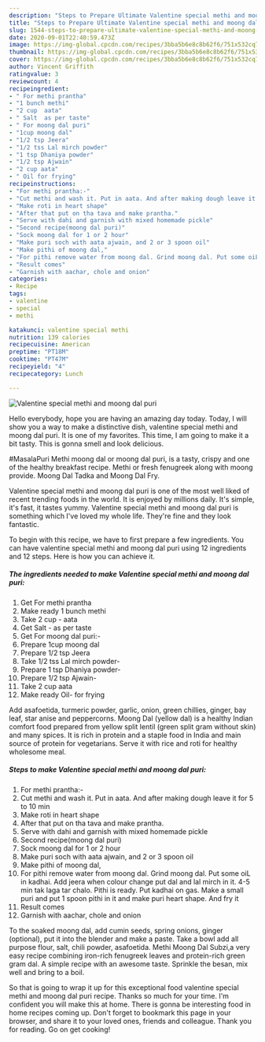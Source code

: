 ```yaml
---
description: "Steps to Prepare Ultimate Valentine special methi and moong dal puri"
title: "Steps to Prepare Ultimate Valentine special methi and moong dal puri"
slug: 1544-steps-to-prepare-ultimate-valentine-special-methi-and-moong-dal-puri
date: 2020-09-01T22:40:59.473Z
image: https://img-global.cpcdn.com/recipes/3bba5b6e8c8b62f6/751x532cq70/valentine-special-methi-and-moong-dal-puri-recipe-main-photo.jpg
thumbnail: https://img-global.cpcdn.com/recipes/3bba5b6e8c8b62f6/751x532cq70/valentine-special-methi-and-moong-dal-puri-recipe-main-photo.jpg
cover: https://img-global.cpcdn.com/recipes/3bba5b6e8c8b62f6/751x532cq70/valentine-special-methi-and-moong-dal-puri-recipe-main-photo.jpg
author: Vincent Griffith
ratingvalue: 3
reviewcount: 4
recipeingredient:
- " For methi prantha"
- "1 bunch methi"
- "2 cup  aata"
- " Salt  as per taste"
- " For moong dal puri"
- "1cup moong dal"
- "1/2 tsp Jeera"
- "1/2 tss Lal mirch powder"
- "1 tsp Dhaniya powder"
- "1/2 tsp Ajwain"
- "2 cup aata"
- " Oil for frying"
recipeinstructions:
- "For methi prantha:-"
- "Cut methi and wash it. Put in aata. And after making dough leave it for 5 to 10 min"
- "Make roti in heart shape"
- "After that put on tha tava and make prantha."
- "Serve with dahi and garnish with mixed homemade pickle"
- "Second recipe(moong dal puri)"
- "Sock moong dal for 1 or 2 hour"
- "Make puri soch with aata ajwain, and 2 or 3 spoon oil"
- "Make pithi of moong dal,"
- "For pithi remove water from moong dal. Grind moong dal. Put some oiL in kadhai. Add jeera when colour change put dal and lal mirch in it. 4-5 min tak laga tar chalo. Pithi is ready. Put kadhai on gas. Make a small puri and put 1 spoon pithi in it and make puri heart shape. And fry it"
- "Result comes"
- "Garnish with aachar, chole and onion"
categories:
- Recipe
tags:
- valentine
- special
- methi

katakunci: valentine special methi 
nutrition: 139 calories
recipecuisine: American
preptime: "PT18M"
cooktime: "PT47M"
recipeyield: "4"
recipecategory: Lunch

---
```



![Valentine special methi and moong dal puri](https://img-global.cpcdn.com/recipes/3bba5b6e8c8b62f6/751x532cq70/valentine-special-methi-and-moong-dal-puri-recipe-main-photo.jpg)

Hello everybody, hope you are having an amazing day today. Today, I will show you a way to make a distinctive dish, valentine special methi and moong dal puri. It is one of my favorites. This time, I am going to make it a bit tasty. This is gonna smell and look delicious.

#MasalaPuri Methi moong dal or moong dal puri, is a tasty, crispy and one of the healthy breakfast recipe. Methi or fresh fenugreek along with moong provide. Moong Dal Tadka and Moong Dal Fry.

Valentine special methi and moong dal puri is one of the most well liked of recent trending foods in the world. It is enjoyed by millions daily. It's simple, it's fast, it tastes yummy. Valentine special methi and moong dal puri is something which I've loved my whole life. They're fine and they look fantastic.


To begin with this recipe, we have to first prepare a few ingredients. You can have valentine special methi and moong dal puri using 12 ingredients and 12 steps. Here is how you can achieve it.

<!--inarticleads1-->

##### The ingredients needed to make Valentine special methi and moong dal puri:

1. Get  For methi prantha
1. Make ready 1 bunch methi
1. Take 2 cup - aata
1. Get  Salt - as per taste
1. Get  For moong dal puri:-
1. Prepare 1cup moong dal
1. Prepare 1/2 tsp Jeera
1. Take 1/2 tss Lal mirch powder-
1. Prepare 1 tsp Dhaniya powder-
1. Prepare 1/2 tsp Ajwain-
1. Take 2 cup aata
1. Make ready  Oil- for frying


Add asafoetida, turmeric powder, garlic, onion, green chillies, ginger, bay leaf, star anise and peppercorns. Moong Dal (yellow dal) is a healthy Indian comfort food prepared from yellow split lentil (green split gram without skin) and many spices. It is rich in protein and a staple food in India and main source of protein for vegetarians. Serve it with rice and roti for healthy wholesome meal. 

<!--inarticleads2-->

##### Steps to make Valentine special methi and moong dal puri:

1. For methi prantha:-
1. Cut methi and wash it. Put in aata. And after making dough leave it for 5 to 10 min
1. Make roti in heart shape
1. After that put on tha tava and make prantha.
1. Serve with dahi and garnish with mixed homemade pickle
1. Second recipe(moong dal puri)
1. Sock moong dal for 1 or 2 hour
1. Make puri soch with aata ajwain, and 2 or 3 spoon oil
1. Make pithi of moong dal,
1. For pithi remove water from moong dal. Grind moong dal. Put some oiL in kadhai. Add jeera when colour change put dal and lal mirch in it. 4-5 min tak laga tar chalo. Pithi is ready. Put kadhai on gas. Make a small puri and put 1 spoon pithi in it and make puri heart shape. And fry it
1. Result comes
1. Garnish with aachar, chole and onion


To the soaked moong dal, add cumin seeds, spring onions, ginger (optional), put it into the blender and make a paste. Take a bowl add all purpose flour, salt, chili powder, asafoetida. Methi Moong Dal Subzi,a very easy recipe combining iron-rich fenugreek leaves and protein-rich green gram dal. A simple recipe with an awesome taste. Sprinkle the besan, mix well and bring to a boil. 

So that is going to wrap it up for this exceptional food valentine special methi and moong dal puri recipe. Thanks so much for your time. I'm confident you will make this at home. There is gonna be interesting food in home recipes coming up. Don't forget to bookmark this page in your browser, and share it to your loved ones, friends and colleague. Thank you for reading. Go on get cooking!
